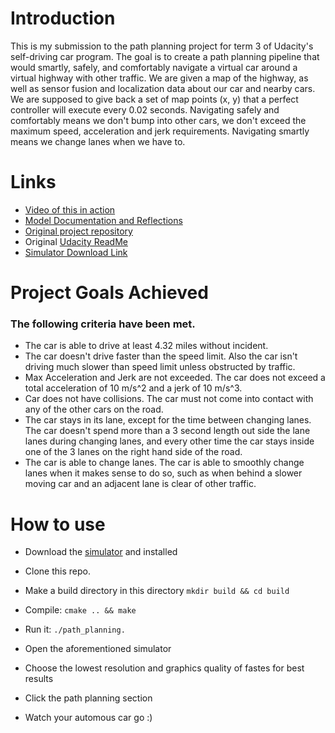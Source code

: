 # Introduction

This is my submission to the path planning project for term 3 of Udacity's self-driving car program.
The goal is to create a path planning pipeline that would smartly, safely, and comfortably navigate a virtual car around a virtual highway with other traffic. We are given a map of the highway, as well as sensor fusion and localization data about our car and nearby cars. We are supposed to give back a set of map points (x, y) that a perfect controller will execute every 0.02 seconds. Navigating safely and comfortably means we don't bump into other cars, we don't exceed the maximum speed, acceleration and jerk requirements. Navigating smartly means we change lanes when we have to.

# Links

-  [Video of this in action](https://www.youtube.com/watch?v=YoFUTnNaugQ)
-  [Model Documentation and Reflections](https://github.com/mithi/highway-path-planning/blob/master/docs/MODEL_DOCUMENT_V1.pdf)
- [Original project repository](https://github.com/udacity/CarND-Path-Planning-Project/blob/master/README.md)
- Original [Udacity ReadMe](https://github.com/mithi/highway-path-planning/blob/master/docs/UDACITY_README.MD)
- [Simulator Download Link](https://github.com/udacity/self-driving-car-sim/releases/tag/T3_v1.2)

# Project Goals Achieved

### The following criteria have been met.
- The car is able to drive at least 4.32 miles without incident.
- The car doesn't drive faster than the speed limit. Also the car isn't driving much slower than speed limit unless obstructed by traffic.
- Max Acceleration and Jerk are not exceeded. The car does not exceed a total acceleration of 10 m/s^2 and a jerk of 10 m/s^3.
- Car does not have collisions. The car must not come into contact with any of the other cars on the road.
- The car stays in its lane, except for the time between changing lanes. The car doesn't spend more than a 3 second length out side the lane lanes during changing lanes, and every other time the car stays inside one of the 3 lanes on the right hand side of the road.
- The car is able to change lanes. The car is able to smoothly change lanes when it makes sense to do so, such as when behind a slower moving car and an adjacent lane is clear of other traffic.


# How to use

- Download the [simulator](https://github.com/udacity/self-driving-car-sim/releases/tag/T3_v1.2)
and installed

- Clone this repo.
- Make a build directory in this directory `mkdir build && cd build`
- Compile: `cmake .. && make`
- Run it: `./path_planning.`

- Open the aforementioned simulator
- Choose the lowest resolution and graphics quality of fastes for best results
- Click the path planning section
- Watch your automous car go :)
